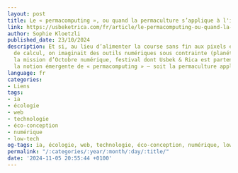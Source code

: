 ```yaml
---
layout: post
title: Le « permacomputing », ou quand la permaculture s’applique à l'informatique
link: https://usbeketrica.com/fr/article/le-permacomputing-ou-quand-la-permaculture-s-applique-a-l-informatique
author: Sophie Kloetzli
published_date: 23/10/2024
description: Et si, au lieu d’alimenter la course sans fin aux pixels et à la puissance
  de calcul, on imaginait des outils numériques sous contrainte (planétaire) ? C’est
  la mission d’Octobre numérique, festival dont Usbek & Rica est partenaire, en explorant
  la notion émergente de « permacomputing » – soit la permaculture appliquée à l’informatique.
language: fr
categories:
- Liens
tags:
- ia
- écologie
- web
- technologie
- éco-conception
- numérique
- low-tech
og-tags: ia, écologie, web, technologie, éco-conception, numérique, low-tech
permalink: "/:categories/:year/:month/:day/:title/"
date: '2024-11-05 20:55:44 +0100'
---
```

